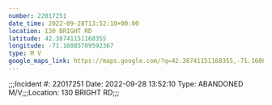 ```yaml
---
number: 22017251
date_time: 2022-09-28T13:52:10+00:00
location: 130 BRIGHT RD
latitude: 42.38741151168355
longitude: -71.16085709592367
type: M V
google_maps_link: https://maps.google.com/?q=42.38741151168355,-71.16085709592367
---
```


;;;Incident #: 22017251  Date: 2022-09-28 13:52:10   Type: ABANDONED M/V;;;Location: 130 BRIGHT RD;;;

